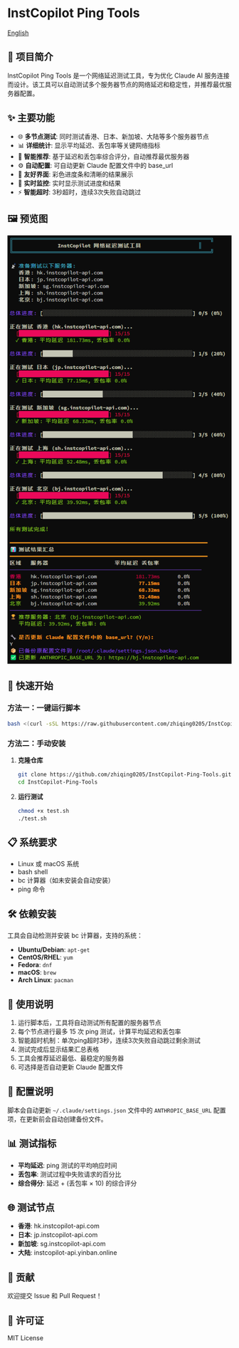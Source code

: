 # InstCopilot Ping Tools

[English](README_EN.md)

## 📖 项目简介

InstCopilot Ping Tools 是一个网络延迟测试工具，专为优化 Claude AI 服务连接而设计。该工具可以自动测试多个服务器节点的网络延迟和稳定性，并推荐最优服务器配置。

## ✨ 主要功能

- 🌐 **多节点测试**: 同时测试香港、日本、新加坡、大陆等多个服务器节点
- 📊 **详细统计**: 显示平均延迟、丢包率等关键网络指标
- 🎯 **智能推荐**: 基于延迟和丢包率综合评分，自动推荐最优服务器
- ⚙️ **自动配置**: 可自动更新 Claude 配置文件中的 base_url
- 🎨 **友好界面**: 彩色进度条和清晰的结果展示
- 🔄 **实时监控**: 实时显示测试进度和结果
- ⚡ **智能超时**: 3秒超时，连续3次失败自动跳过

## 🖼️ 预览图

![预览图](images/preview.png)

## 🚀 快速开始

### 方法一：一键运行脚本

```bash
bash <(curl -sSL https://raw.githubusercontent.com/zhiqing0205/InstCopilot-Ping-Tools/main/test.sh)
```

### 方法二：手动安装

1. **克隆仓库**
   ```bash
   git clone https://github.com/zhiqing0205/InstCopilot-Ping-Tools.git
   cd InstCopilot-Ping-Tools
   ```

2. **运行测试**
   ```bash
   chmod +x test.sh
   ./test.sh
   ```

## 📋 系统要求

- Linux 或 macOS 系统
- bash shell
- bc 计算器（如未安装会自动安装）
- ping 命令

## 🛠️ 依赖安装

工具会自动检测并安装 bc 计算器，支持的系统：

- **Ubuntu/Debian**: `apt-get`
- **CentOS/RHEL**: `yum`
- **Fedora**: `dnf`
- **macOS**: `brew`
- **Arch Linux**: `pacman`

## 📝 使用说明

1. 运行脚本后，工具将自动测试所有配置的服务器节点
2. 每个节点进行最多 15 次 ping 测试，计算平均延迟和丢包率
3. 智能超时机制：单次ping超时3秒，连续3次失败自动跳过剩余测试
4. 测试完成后显示结果汇总表格
5. 工具会推荐延迟最低、最稳定的服务器
6. 可选择是否自动更新 Claude 配置文件

## 🔧 配置说明

脚本会自动更新 `~/.claude/settings.json` 文件中的 `ANTHROPIC_BASE_URL` 配置项，在更新前会自动创建备份文件。

## 📊 测试指标

- **平均延迟**: ping 测试的平均响应时间
- **丢包率**: 测试过程中失败请求的百分比
- **综合得分**: 延迟 + (丢包率 × 10) 的综合评分

## 🌐 测试节点

- **香港**: hk.instcopilot-api.com
- **日本**: jp.instcopilot-api.com
- **新加坡**: sg.instcopilot-api.com
- **大陆**: instcopilot-api.yinban.online

## 🤝 贡献

欢迎提交 Issue 和 Pull Request！

## 📄 许可证

MIT License